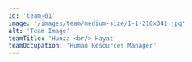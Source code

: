 ```yaml
---
id: 'team-01'
image: '/images/team/medium-size/1-1-210x341.jpg'
alt: 'Team Image'
teamTitle: 'Hunza <br/> Hayat'
teamOccupation: 'Human Resources Manager'
---
```

